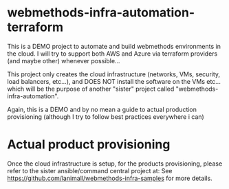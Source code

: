 # webmethods-infra-automation-terraform

This is a DEMO project to automate and build webmethods environments in the cloud.
I will try to support both AWS and Azure via terraform providers (and maybe other) whenever possible...

This project only creates the cloud infrastructure (networks, VMs, security, load balancers, etc...), and DOES NOT install the software on the VMs etc... which will be the purpose of another "sister" project called "webmethods-infra-automation".

Again, this is a DEMO and by no mean a guide to actual production provisioning (although I try to follow best practices everywhere i can)

# Actual product provisioning 

Once the cloud infrastructure is setup, for the products provisioning, please refer to the sister ansible/command central project at:
See https://github.com/lanimall/webmethods-infra-samples for more details.